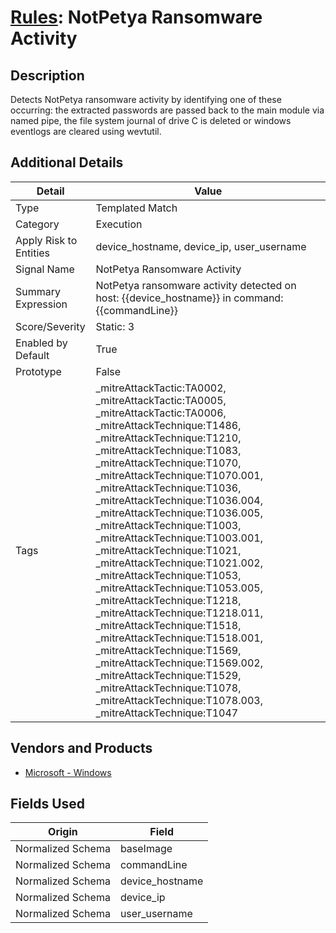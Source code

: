 # [Rules](README.md): NotPetya Ransomware Activity

## Description
Detects NotPetya ransomware activity by identifying one of these occurring: the extracted passwords are passed back to the main module via named pipe, the file system journal of drive C is deleted or windows eventlogs are cleared using wevtutil.

## Additional Details
|Detail|Value|
|----|----|
|Type|Templated Match|
|Category|Execution|
|Apply Risk to Entities|device_hostname, device_ip, user_username|
|Signal Name|NotPetya Ransomware Activity|
|Summary Expression|NotPetya ransomware activity detected on host: {{device_hostname}} in command: {{commandLine}}|
|Score/Severity|Static: 3|
|Enabled by Default|True|
|Prototype|False|
|Tags|_mitreAttackTactic:TA0002, _mitreAttackTactic:TA0005, _mitreAttackTactic:TA0006, _mitreAttackTechnique:T1486, _mitreAttackTechnique:T1210, _mitreAttackTechnique:T1083, _mitreAttackTechnique:T1070, _mitreAttackTechnique:T1070.001, _mitreAttackTechnique:T1036, _mitreAttackTechnique:T1036.004, _mitreAttackTechnique:T1036.005, _mitreAttackTechnique:T1003, _mitreAttackTechnique:T1003.001, _mitreAttackTechnique:T1021, _mitreAttackTechnique:T1021.002, _mitreAttackTechnique:T1053, _mitreAttackTechnique:T1053.005, _mitreAttackTechnique:T1218, _mitreAttackTechnique:T1218.011, _mitreAttackTechnique:T1518, _mitreAttackTechnique:T1518.001, _mitreAttackTechnique:T1569, _mitreAttackTechnique:T1569.002, _mitreAttackTechnique:T1529, _mitreAttackTechnique:T1078, _mitreAttackTechnique:T1078.003, _mitreAttackTechnique:T1047|
## Vendors and Products
- [Microsoft - Windows](../products/1ff7546c-cb36-4a24-87f7-89d2cecc5761.md)


## Fields Used

|Origin|Field|
|----|----|
|Normalized Schema|baseImage|
|Normalized Schema|commandLine|
|Normalized Schema|device_hostname|
|Normalized Schema|device_ip|
|Normalized Schema|user_username|


